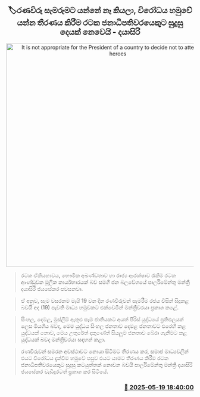 <p align='center'><b><h2 align='center' title='It is not appropriate for the President of a country to decide not to attend the war heroes' commemoration and then reverse that decision due to public opposition - Dayasiri'>🏷රණවිරු සැමරුමට යන්නේ නෑ කියලා, විරෝධය හමුවේ යන්න තීරණය කිරීම රටක ජනාධිපතිවරයෙකුට සුදුසු දෙයක් නෙවෙයි - දයාසිරි</h2></b></p>
<p align='center'><img src='https://helakuru.sgp1.cdn.digitaloceanspaces.com/esana/images/lib/dayasiri-jayasekara-sjb.jpg' width='600' alt='It is not appropriate for the President of a country to decide not to attend the war heroes' commemoration and then reverse that decision due to public opposition - Dayasiri'></p>

> රටක ඒකීයභාවය, භෞමික අඛණ්ඩතාව හා රාජ්‍ය ආරක්ෂාව රැකීම රටක ආණ්ඩුවක මූලික කාර්යභාරයක් බව සමගි ජන බලවේගයේ පාර්ලිමේන්තු මන්ත්‍රී දයාසිරි ජයසේකර පවසනවා.

> ඒ අනුව, සෑම වසරකම මැයි 19 වන දින රණවිරුවන් සැමරීම රජය විසින් සිදුකළ බවයි අද (19) පැවති මාධ්‍ය හමුවකට එක්වෙමින් මන්ත්‍රීවරයා ප්‍රකාශ කළේ.

> සිංහල, දෙමළ, මුස්ලිම් ඇතුළු සෑම ජාතියකට අයත් පිරිස් යුද්ධයේ ප්‍රතිඵලයක් ලෙස මියගිය බවද, මෙම යුද්ධය සිංහල ජනතාව දෙමළ ජනතාවට එරෙහි කළ යුද්ධයක් නොව, මෙය උතුරේත් දකුණේත් සියලුම ජනතාව බේරා ගැනීමට කළ යුද්ධයක් බවද මන්ත්‍රීවරයා සඳහන් කළා.

> රණවිරුවන් සමරන අවස්ථාවට නොයා සිටීමට තීරණය කර, සමාජ මාධ්‍යවලින් එයට විරෝධය දැක්වීම හමුවේ පසුව එයට යාමට තීරණය කිරීම රටක ජනාධිපතිවරයෙකුට සුදුසු කටයුත්තක් නොවන බවයි පාර්ලිමේන්තු මන්ත්‍රී දයාසිරි ජයසේකර වැඩිදුරටත් ප්‍රකා‍ශ කර සිටියේ.



<h3 align='right'><a href='https://www.helakuru.lk/esana/p/110229/'>📅 2025-05-19 18:40:00</a></h3>
